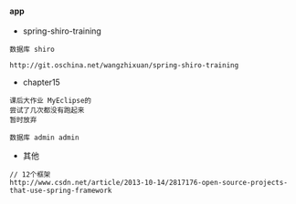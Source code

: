 #### app

* spring-shiro-training

```
数据库 shiro

http://git.oschina.net/wangzhixuan/spring-shiro-training
```

* chapter15

```
课后大作业 MyEclipse的
尝试了几次都没有跑起来
暂时放弃

数据库 admin admin
```

* 其他

```
// 12个框架
http://www.csdn.net/article/2013-10-14/2817176-open-source-projects-that-use-spring-framework


```